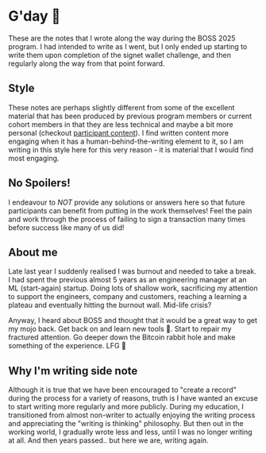 # G'day 👋

These are the notes that I wrote along the way during the BOSS 2025 program. I had intended to write as I went, but I only ended up starting to write them upon completion of the signet wallet challenge, and then regularly along the way from that point forward.

## Style
These notes are perhaps slightly different from some of the excellent material that has been produced by previous program members or current cohort members in that they are less technical and maybe a bit more personal (checkout [participant content](../participant-content.md)). I find written content more engaging when it has a human-behind-the-writing element to it, so I am writing in this style here for this very reason - it is material that I would find most engaging.

## No Spoilers!

I endeavour to *NOT* provide any solutions or answers here so that future participants can benefit from putting in the work themselves! Feel the pain and work through the process of failing to sign a transaction many times before success like many of us did!

## About me

Late last year I suddenly realised I was burnout and needed to take a break. I had spent the previous almost 5 years as an engineering manager at an ML (start-again) startup. Doing lots of shallow work, sacrificing my attention to support the engineers, company and customers, reaching a learning a plateau and eventually hitting the burnout wall. Mid-life crisis?

Anyway, I heard about BOSS and thought that it would be a great way to get my mojo back. Get back on and learn new tools 🦀. Start to repair my fractured attention. Go deeper down the Bitcoin rabbit hole and make something of the experience. LFG 🚀

## Why I'm writing side note

Although it is true that we have been encouraged to "create a record" during the process for a variety of reasons, truth is I have wanted an excuse to start writing more regularly and more publicly. During my education, I transitioned from almost non-writer to actually enjoying the writing process and appreciating the "writing is thinking" philosophy. But then out in the working world, I gradually wrote less and less, until I was no longer writing at all. And then years passed.. but here we are, writing again.
